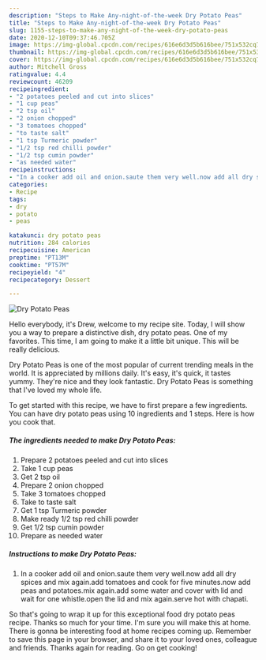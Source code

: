 ```yaml
---
description: "Steps to Make Any-night-of-the-week Dry Potato Peas"
title: "Steps to Make Any-night-of-the-week Dry Potato Peas"
slug: 1155-steps-to-make-any-night-of-the-week-dry-potato-peas
date: 2020-12-10T09:37:46.705Z
image: https://img-global.cpcdn.com/recipes/616e6d3d5b616bee/751x532cq70/dry-potato-peas-recipe-main-photo.jpg
thumbnail: https://img-global.cpcdn.com/recipes/616e6d3d5b616bee/751x532cq70/dry-potato-peas-recipe-main-photo.jpg
cover: https://img-global.cpcdn.com/recipes/616e6d3d5b616bee/751x532cq70/dry-potato-peas-recipe-main-photo.jpg
author: Mitchell Gross
ratingvalue: 4.4
reviewcount: 46209
recipeingredient:
- "2 potatoes peeled and cut into slices"
- "1 cup peas"
- "2 tsp oil"
- "2 onion chopped"
- "3 tomatoes chopped"
- "to taste salt"
- "1 tsp Turmeric powder"
- "1/2 tsp red chilli powder"
- "1/2 tsp cumin powder"
- "as needed water"
recipeinstructions:
- "In a cooker add oil and onion.saute them very well.now add all dry spices and mix again.add tomatoes and cook for five minutes.now add peas and potatoes.mix again.add some water and cover with lid and wait for one whistle.open the lid and mix again.serve hot with chapati."
categories:
- Recipe
tags:
- dry
- potato
- peas

katakunci: dry potato peas 
nutrition: 284 calories
recipecuisine: American
preptime: "PT13M"
cooktime: "PT57M"
recipeyield: "4"
recipecategory: Dessert

---
```



![Dry Potato Peas](https://img-global.cpcdn.com/recipes/616e6d3d5b616bee/751x532cq70/dry-potato-peas-recipe-main-photo.jpg)

Hello everybody, it's Drew, welcome to my recipe site. Today, I will show you a way to prepare a distinctive dish, dry potato peas. One of my favorites. This time, I am going to make it a little bit unique. This will be really delicious.



Dry Potato Peas is one of the most popular of current trending meals in the world. It is appreciated by millions daily. It's easy, it's quick, it tastes yummy. They're nice and they look fantastic. Dry Potato Peas is something that I've loved my whole life.


To get started with this recipe, we have to first prepare a few ingredients. You can have dry potato peas using 10 ingredients and 1 steps. Here is how you cook that.

<!--inarticleads1-->

##### The ingredients needed to make Dry Potato Peas:

1. Prepare 2 potatoes peeled and cut into slices
1. Take 1 cup peas
1. Get 2 tsp oil
1. Prepare 2 onion chopped
1. Take 3 tomatoes chopped
1. Take to taste salt
1. Get 1 tsp Turmeric powder
1. Make ready 1/2 tsp red chilli powder
1. Get 1/2 tsp cumin powder
1. Prepare as needed water




<!--inarticleads2-->

##### Instructions to make Dry Potato Peas:

1. In a cooker add oil and onion.saute them very well.now add all dry spices and mix again.add tomatoes and cook for five minutes.now add peas and potatoes.mix again.add some water and cover with lid and wait for one whistle.open the lid and mix again.serve hot with chapati.




So that's going to wrap it up for this exceptional food dry potato peas recipe. Thanks so much for your time. I'm sure you will make this at home. There is gonna be interesting food at home recipes coming up. Remember to save this page in your browser, and share it to your loved ones, colleague and friends. Thanks again for reading. Go on get cooking!
